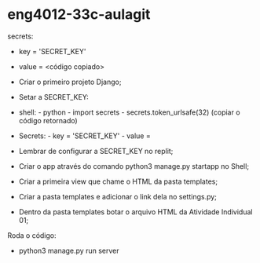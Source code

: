 # eng4012-33c-aulagit
secrets:
 - key = 'SECRET_KEY'
 - value = <código copiado>

 - Criar o primeiro projeto Django;
  - Setar a SECRET_KEY:
   - shell:
    - python
    - import secrets
    - secrets.token_urlsafe(32) (copiar o código retornado)
   - Secrets:
    - key = 'SECRET_KEY'
    - value = <codigoCopiado> 
 - Lembrar de configurar a SECRET_KEY no replit;
 - Criar o app através do comando python3 manage.py startapp <nomedoapp> no Shell;
 - Criar a primeira view que chame o HTML da pasta templates;
 - Criar a pasta templates e adicionar o link dela no settings.py;
 - Dentro da pasta templates botar o arquivo HTML da Atividade Individual 01;

Roda o código:
 - python3 manage.py run server
